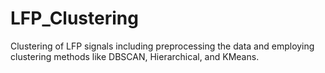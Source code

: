 # LFP_Clustering
Clustering of LFP signals including preprocessing the data and employing clustering methods like DBSCAN, Hierarchical, and KMeans.
